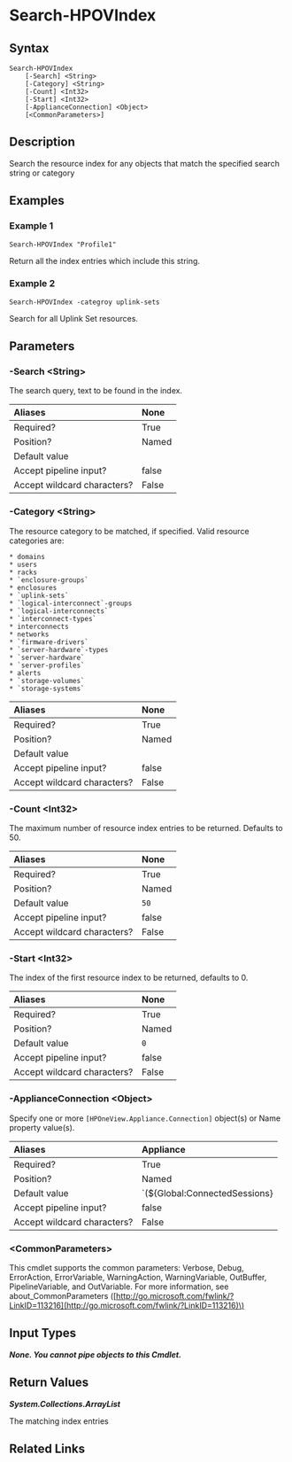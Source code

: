 ﻿---
description: Search the resource index.
---

# Search-HPOVIndex

## Syntax

```text
Search-HPOVIndex
    [-Search] <String>
    [-Category] <String>
    [-Count] <Int32>
    [-Start] <Int32>
    [-ApplianceConnection] <Object>
    [<CommonParameters>]
```

## Description

Search the resource index for any objects that match the specified search string or category

## Examples

###  Example 1 

```text
Search-HPOVIndex "Profile1"
```

Return all the index entries which include this string.

###  Example 2 

```text
Search-HPOVIndex -categroy uplink-sets
```

Search for all Uplink Set resources.

## Parameters

### -Search &lt;String&gt;

The search query, text to be found in the index.

| Aliases | None |
| :--- | :--- |
| Required? | True |
| Position? | Named |
| Default value |  |
| Accept pipeline input? | false |
| Accept wildcard characters? | False |

### -Category &lt;String&gt;

The resource category to be matched, if specified.  Valid resource categories are:

    * domains
    * users
    * racks
    * `enclosure-groups`
    * enclosures
    * `uplink-sets`
    * `logical-interconnect`-groups
    * `logical-interconnects`
    * `interconnect-types`
    * interconnects
    * networks
    * `firmware-drivers`
    * `server-hardware`-types
    * `server-hardware`
    * `server-profiles`
    * alerts
    * `storage-volumes`
    * `storage-systems`

| Aliases | None |
| :--- | :--- |
| Required? | True |
| Position? | Named |
| Default value |  |
| Accept pipeline input? | false |
| Accept wildcard characters? | False |

### -Count &lt;Int32&gt;

The maximum number of resource index entries to be returned.  Defaults to 50.

| Aliases | None |
| :--- | :--- |
| Required? | True |
| Position? | Named |
| Default value | `50` |
| Accept pipeline input? | false |
| Accept wildcard characters? | False |

### -Start &lt;Int32&gt;

The index of the first resource index to be returned, defaults to 0.

| Aliases | None |
| :--- | :--- |
| Required? | True |
| Position? | Named |
| Default value | `0` |
| Accept pipeline input? | false |
| Accept wildcard characters? | False |

### -ApplianceConnection &lt;Object&gt;

Specify one or more `[HPOneView.Appliance.Connection]` object(s) or Name property value(s).

| Aliases | Appliance |
| :--- | :--- |
| Required? | True |
| Position? | Named |
| Default value | `(${Global:ConnectedSessions} | ? Default)` |
| Accept pipeline input? | false |
| Accept wildcard characters? | False |

### &lt;CommonParameters&gt;

This cmdlet supports the common parameters: Verbose, Debug, ErrorAction, ErrorVariable, WarningAction, WarningVariable, OutBuffer, PipelineVariable, and OutVariable. For more information, see about\_CommonParameters \([http://go.microsoft.com/fwlink/?LinkID=113216](http://go.microsoft.com/fwlink/?LinkID=113216)\)

## Input Types

_**None.  You cannot pipe objects to this Cmdlet.**_

## Return Values

_**System.Collections.ArrayList**_

The matching index entries

## Related Links


